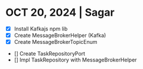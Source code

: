# OCT 20, 2024 | Sagar

- [X] Install Kafkajs npm lib 
- [X] Create MessageBrokerHelper (Kafka)
- [X] Create MessageBrokerTopicEnum
- [] Create TaskRepositoryPort
- [] Impl TaskRepository with MessageBrokerHelper
